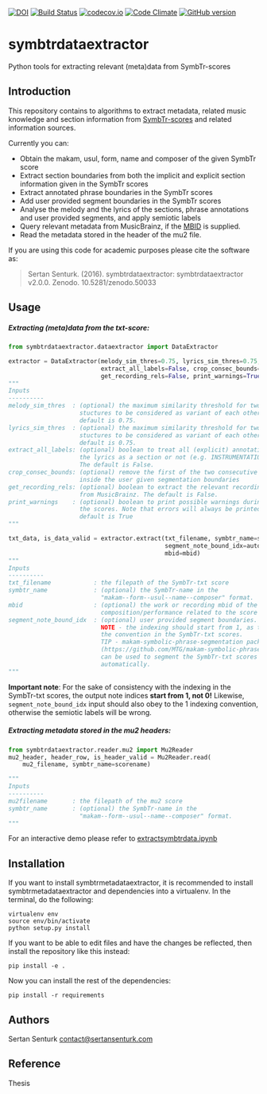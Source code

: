 [![DOI](https://zenodo.org/badge/21104/sertansenturk/symbtrdataextractor.svg)](https://zenodo.org/badge/latestdoi/21104/sertansenturk/symbtrdataextractor) [![Build Status](https://travis-ci.org/sertansenturk/symbtrdataextractor.svg?branch=master)](https://travis-ci.org/sertansenturk/symbtrdataextractor) [![codecov.io](https://codecov.io/github/sertansenturk/symbtrdataextractor/coverage.svg?branch=master)](https://codecov.io/github/sertansenturk/symbtrdataextractor?branch=master) [![Code Climate](https://codeclimate.com/github/sertansenturk/symbtrdataextractor/badges/gpa.svg)](https://codeclimate.com/github/sertansenturk/symbtrdataextractor) [![GitHub version](https://badge.fury.io/gh/sertansenturk%2Fsymbtrdataextractor.svg)](https://badge.fury.io/gh/sertansenturk%2Fsymbtrdataextractor)

symbtrdataextractor
===========
Python tools for extracting relevant (meta)data from SymbTr-scores

Introduction
------------

This repository contains to algorithms to extract metadata, related music knowledge and section information from [SymbTr-scores](https://github.com/MTG/SymbTr) and related information sources. 

Currently you can:
- Obtain the makam, usul, form, name and composer of the given SymbTr score
- Extract section boundaries from both the implicit and explicit section information given in the SymbTr scores
- Extract annotated phrase boundaries in the SymbTr scores
- Add user provided segment boundaries in the SymbTr scores
- Analyse the melody and the lyrics of the sections, phrase annotations and user provided segments, and apply semiotic labels
- Query relevant metadata from MusicBrainz, if the [MBID](https://musicbrainz.org/doc/MusicBrainz_Identifier) is supplied.
- Read the metadata stored in the header of the mu2 file.

If you are using this code for academic purposes please cite the software as:

> Sertan Senturk. (2016). symbtrdataextractor: symbtrdataextractor v2.0.0. Zenodo. 10.5281/zenodo.50033

Usage
----------
##### Extracting (meta)data from the txt-score:

```python
from symbtrdataextractor.dataextractor import DataExtractor

extractor = DataExtractor(melody_sim_thres=0.75, lyrics_sim_thres=0.75,
                          extract_all_labels=False, crop_consec_bounds=True,
                          get_recording_rels=False, print_warnings=True)
"""
Inputs
----------
melody_sim_thres  : (optional) the maximum similarity threshold for two melodic
                    stuctures to be considered as variant of each other. The
                    default is 0.75.
lyrics_sim_thres  : (optional) the maximum similarity threshold for two lyric
                    stuctures to be considered as variant of each other. The
                    default is 0.75.
extract_all_labels: (optional) boolean to treat all (explicit) annotations in
                    the lyrics as a section or not (e.g. INSTRUMENTATION labels).
                    The default is False.
crop_consec_bounds: (optional) remove the first of the two consecutive boundaries
                    inside the user given segmentation boundaries
get_recording_rels: (optional) boolean to extract the relevant recording relations
                    from MusicBrainz. The default is False.
print_warnings    : (optional) boolean to print possible warnings during reading
                    the scores. Note that errors will always be printed. The
                    default is True
"""

txt_data, is_data_valid = extractor.extract(txt_filename, symbtr_name=scorename,
                                            segment_note_bound_idx=auto_seg_bounds,
                                            mbid=mbid)
"""
Inputs
----------
txt_filename            : the filepath of the SymbTr-txt score
symbtr_name             : (optional) the SymbTr-name in the
                          "makam--form--usul--name--composer" format.
mbid                    : (optional) the work or recording mbid of the
                          composition/performance related to the score
segment_note_bound_idx  : (optional) user provided segment boundaries.
                          NOTE - the indexing should start from 1, as this is
                          the convention in the SymbTr-txt scores.
                          TIP - makam-symbolic-phrase-segmentation package
                          (https://github.com/MTG/makam-symbolic-phrase-segmentation)
                          can be used to segment the SymbTr-txt scores
                          automatically.
"""
```

**Important note**: For the sake of consistency with the indexing in the
SymbTr-txt scores, the output note indices **start from 1, not 0!** Likewise,
```segment_note_bound_idx``` input should also obey to the 1 indexing
convention, otherwise the semiotic labels will be wrong.

##### Extracting metadata stored in the mu2 headers:
```python
from symbtrdataextractor.reader.mu2 import Mu2Reader
mu2_header, header_row, is_header_valid = Mu2Reader.read(
    mu2_filename, symbtr_name=scorename)

"""
Inputs
----------
mu2filename       : the filepath of the mu2 score
symbtr_name       : (optional) the SymbTr-name in the
                    "makam--form--usul--name--composer" format.
"""
```

For an interactive demo please refer to [extractsymbtrdata.ipynb](https://github.com/sertansenturk/symbtrdataextractor/blob/master/extractsymbtrdata.ipynb)

Installation
----------

If you want to install symbtrmetadataextractor, it is recommended to install symbtrmetadataextractor and dependencies into a virtualenv. In the terminal, do the following:

    virtualenv env
    source env/bin/activate
    python setup.py install

If you want to be able to edit files and have the changes be reflected, then
install the repository like this instead:

    pip install -e .

Now you can install the rest of the dependencies:

    pip install -r requirements

Authors
-------
Sertan Senturk
contact@sertansenturk.com

Reference
-------
Thesis

